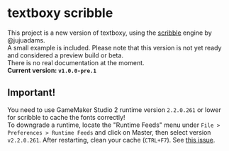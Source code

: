 # textboxy scribble
This project is a new version of textboxy, using the [scribble](https://github.com/GameMakerDiscord/scribble/) engine by @jujuadams.  
A small example is included. Please note that this version is not yet ready and considered a preview build or beta.  
There is no real documentation at the moment.  
**Current version: `v1.0.0-pre.1`**

## Important!
You need to use GameMaker Studio 2 runtime version `2.2.0.261` or lower for scribble to cache the fonts correctly!  
To downgrade a runtime, locate the "Runtime Feeds" menu under `File > Preferences > Runtime Feeds` and click on Master, then select version `v2.2.0.261`. After restarting, clean your cache (`CTRL+F7`). See [this issue](https://github.com/GameMakerDiscord/scribble/issues/3).
